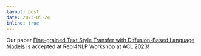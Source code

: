 ```yaml
---
layout: post
date: 2023-05-24
inline: true
---
```


Our paper [Fine-grained Text Style Transfer with Diffusion-Based Language Models](https://arxiv.org/abs/2305.19512) is accepted at Repl4NLP Workshop at ACL 2023!
